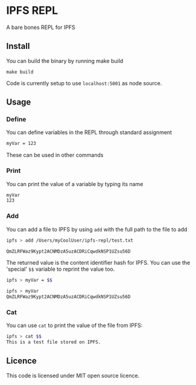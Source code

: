 # IPFS REPL
A bare bones REPL for IPFS 

## Install
You can build the binary by running make build
```
make build
```

Code is currently setup to use `localhost:5001` as node source. 

## Usage
### Define
You can define variables in the REPL through standard assignment
```bash
myVar = 123
```

These can be used in other commands

### Print
You can print the value of a variable by typing its name
```bash
myVar
123
```

### Add 
You can add a file to IPFS by using `add` with the full path to the file to add
```bash
ipfs > add /Users/myCoolUser/ipfs-repl/test.txt

QmZLRFWaz9Kypt2ACNMDzA5uzACDRiCqwdkNSP1UZsu56D
```

The returned value is the content identifier hash for IPFS. You can use the 'special' `$$` variable to reprint the value too.
```bash
ipfs > myVar = $$

ipfs > myVar
QmZLRFWaz9Kypt2ACNMDzA5uzACDRiCqwdkNSP1UZsu56D
```

### Cat
You can use `cat` to print the value of the file from IPFS:
```bash
ipfs > cat $$
This is a test file stored on IPFS.
```

## Licence
This code is licensed under MIT open source licence.



